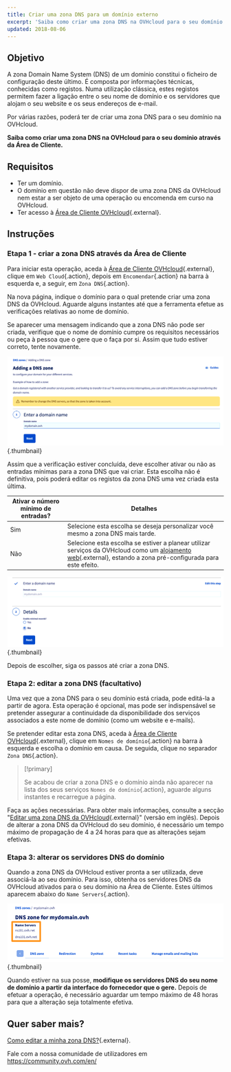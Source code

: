 ```yaml
---
title: Criar uma zona DNS para um domínio externo
excerpt: 'Saiba como criar uma zona DNS na OVHcloud para o seu domínio através da Área de Cliente'
updated: 2018-08-06
---
```


## Objetivo

A zona Domain Name System (DNS) de um domínio constitui o ficheiro de configuração deste último. É composta por informações técnicas, conhecidas como registos. Numa utilização clássica, estes registos permitem fazer a ligação entre o seu nome de domínio e os servidores que alojam o seu website e os seus endereços de e-mail.

Por várias razões, poderá ter de criar uma zona DNS para o seu domínio na OVHcloud.

**Saiba como criar uma zona DNS na OVHcloud para o seu domínio através da Área de Cliente.**

## Requisitos

- Ter um domínio.
- O domínio em questão não deve dispor de uma zona DNS da OVHcloud nem estar a ser objeto de uma operação ou encomenda em curso na OVHcloud.
- Ter acesso à [Área de Cliente OVHcloud](https://www.ovh.com/auth/?action=gotomanager&from=https://www.ovh.pt/&ovhSubsidiary=pt){.external}.

## Instruções

### Etapa 1 - criar a zona DNS através da Área de Cliente

Para iniciar esta operação, aceda à [Área de Cliente OVHcloud](https://www.ovh.com/auth/?action=gotomanager&from=https://www.ovh.pt/&ovhSubsidiary=pt){.external}, clique em `Web Cloud`{.action}, depois em `Encomendar`{.action} na barra à esquerda e, a seguir, em `Zona DNS`{.action}.

Na nova página, indique o domínio para o qual pretende criar uma zona DNS da OVHcloud. Aguarde alguns instantes até que a ferramenta efetue as verificações relativas ao nome de domínio.

Se aparecer uma mensagem indicando que a zona DNS não pode ser criada, verifique que o nome de domínio cumpre os requisitos necessários ou peça à pessoa que o gere que o faça por si. Assim que tudo estiver correto, tente novamente.

![dnszonecreate](images/dns-zone-create-step1.png){.thumbnail}

Assim que a verificação estiver concluída, deve escolher ativar ou não as entradas mínimas para a zona DNS que vai criar. Esta escolha não é definitiva, pois poderá editar os registos da zona DNS uma vez criada esta última.

|Ativar o número mínimo de entradas?|Detalhes|
|---|---|
|Sim|Selecione esta escolha se deseja personalizar você mesmo a zona DNS mais tarde.|
|Não|Selecione esta escolha se estiver a planear utilizar serviços da OVHcloud como um [alojamento web](https://www.ovhcloud.com/pt/web-hosting/){.external}, estando a zona pré-configurada para este efeito.|

![dnszonecreate](images/dns-zone-create-step2.png){.thumbnail}

Depois de escolher, siga os passos até criar a zona DNS.

### Etapa 2: editar a zona DNS (facultativo)

Uma vez que a zona DNS para o seu domínio está criada, pode editá-la a partir de agora. Esta operação é opcional, mas pode ser indispensável se pretender assegurar a continuidade da disponibilidade dos serviços associados a este nome de domínio (como um website e e-mails).

Se pretender editar esta zona DNS, aceda à [Área de Cliente OVHcloud](https://www.ovh.com/auth/?action=gotomanager&from=https://www.ovh.pt/&ovhSubsidiary=pt){.external}, clique em `Nomes de domínio`{.action} na barra à esquerda e escolha o domínio em causa. De seguida, clique no separador `Zona DNS`{.action}.

> [!primary]
>
> Se acabou de criar a zona DNS e o domínio ainda não aparecer na lista dos seus serviços `Nomes de domínio`{.action}, aguarde alguns instantes e recarregue a página.
>

Faça as ações necessárias. Para obter mais informações, consulte a secção "[Editar uma zona DNS da OVHcloud](/pages/web/domains/dns_zone_edit){.external}" (versão em inglês). Depois de alterar a zona DNS da OVHcloud do seu domínio, é necessário um tempo máximo de propagação de 4 a 24 horas para que as alterações sejam efetivas.

### Etapa 3: alterar os servidores DNS do domínio

Quando a zona DNS da OVHcloud estiver pronta a ser utilizada, deve associá-la ao seu domínio. Para isso, obtenha os servidores DNS da OVHcloud ativados para o seu domínio na Área de Cliente. Estes últimos aparecem abaixo do `Name Servers`{.action}.

![dnszonecreate](images/dns-zone-create-step3.png){.thumbnail}

Quando estiver na sua posse, **modifique os servidores DNS do seu nome de domínio a partir da interface do fornecedor que o gere.** Depois de efetuar a operação, é necessário aguardar um tempo máximo de 48 horas para que a alteração seja totalmente efetiva.

## Quer saber mais?

[Como editar a minha zona DNS?](/pages/web/domains/dns_zone_edit){.external}.

Fale com a nossa comunidade de utilizadores em <https://community.ovh.com/en/>
